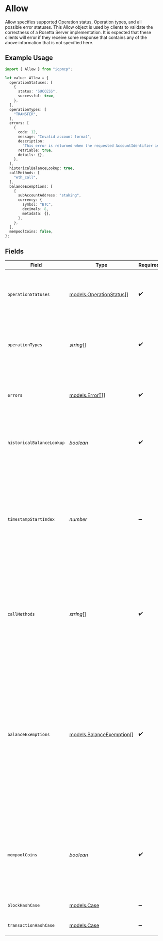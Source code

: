 # Allow

Allow specifies supported Operation status, Operation types, and all possible error statuses. This Allow object is used by clients to validate the correctness of a Rosetta Server implementation. It is expected that these clients will error if they receive some response that contains any of the above information that is not specified here.

## Example Usage

```typescript
import { Allow } from "icpmcp";

let value: Allow = {
  operationStatuses: [
    {
      status: "SUCCESS",
      successful: true,
    },
  ],
  operationTypes: [
    "TRANSFER",
  ],
  errors: [
    {
      code: 12,
      message: "Invalid account format",
      description:
        "This error is returned when the requested AccountIdentifier is improperly formatted.",
      retriable: true,
      details: {},
    },
  ],
  historicalBalanceLookup: true,
  callMethods: [
    "eth_call",
  ],
  balanceExemptions: [
    {
      subAccountAddress: "staking",
      currency: {
        symbol: "BTC",
        decimals: 8,
        metadata: {},
      },
    },
  ],
  mempoolCoins: false,
};
```

## Fields

| Field                                                                                                                                                                                                                                                                                                                                                                                                                                                                     | Type                                                                                                                                                                                                                                                                                                                                                                                                                                                                      | Required                                                                                                                                                                                                                                                                                                                                                                                                                                                                  | Description                                                                                                                                                                                                                                                                                                                                                                                                                                                               |
| ------------------------------------------------------------------------------------------------------------------------------------------------------------------------------------------------------------------------------------------------------------------------------------------------------------------------------------------------------------------------------------------------------------------------------------------------------------------------- | ------------------------------------------------------------------------------------------------------------------------------------------------------------------------------------------------------------------------------------------------------------------------------------------------------------------------------------------------------------------------------------------------------------------------------------------------------------------------- | ------------------------------------------------------------------------------------------------------------------------------------------------------------------------------------------------------------------------------------------------------------------------------------------------------------------------------------------------------------------------------------------------------------------------------------------------------------------------- | ------------------------------------------------------------------------------------------------------------------------------------------------------------------------------------------------------------------------------------------------------------------------------------------------------------------------------------------------------------------------------------------------------------------------------------------------------------------------- |
| `operationStatuses`                                                                                                                                                                                                                                                                                                                                                                                                                                                       | [models.OperationStatus](../models/operationstatus.md)[]                                                                                                                                                                                                                                                                                                                                                                                                                  | :heavy_check_mark:                                                                                                                                                                                                                                                                                                                                                                                                                                                        | All Operation.Status this implementation supports. Any status that is returned during parsing that is not listed here will cause client validation to error.                                                                                                                                                                                                                                                                                                              |
| `operationTypes`                                                                                                                                                                                                                                                                                                                                                                                                                                                          | *string*[]                                                                                                                                                                                                                                                                                                                                                                                                                                                                | :heavy_check_mark:                                                                                                                                                                                                                                                                                                                                                                                                                                                        | All Operation.Type this implementation supports. Any type that is returned during parsing that is not listed here will cause client validation to error.                                                                                                                                                                                                                                                                                                                  |
| `errors`                                                                                                                                                                                                                                                                                                                                                                                                                                                                  | [models.ErrorT](../models/errort.md)[]                                                                                                                                                                                                                                                                                                                                                                                                                                    | :heavy_check_mark:                                                                                                                                                                                                                                                                                                                                                                                                                                                        | All Errors that this implementation could return. Any error that is returned during parsing that is not listed here will cause client validation to error.                                                                                                                                                                                                                                                                                                                |
| `historicalBalanceLookup`                                                                                                                                                                                                                                                                                                                                                                                                                                                 | *boolean*                                                                                                                                                                                                                                                                                                                                                                                                                                                                 | :heavy_check_mark:                                                                                                                                                                                                                                                                                                                                                                                                                                                        | Any Rosetta implementation that supports querying the balance of an account at any height in the past should set this to true.                                                                                                                                                                                                                                                                                                                                            |
| `timestampStartIndex`                                                                                                                                                                                                                                                                                                                                                                                                                                                     | *number*                                                                                                                                                                                                                                                                                                                                                                                                                                                                  | :heavy_minus_sign:                                                                                                                                                                                                                                                                                                                                                                                                                                                        | If populated, `timestamp_start_index` indicates the first block index where block timestamps are considered valid (i.e. all blocks less than `timestamp_start_index` could have invalid timestamps). This is useful when the genesis block (or blocks) of a network have timestamp 0. If not populated, block timestamps are assumed to be valid for all available blocks.                                                                                                |
| `callMethods`                                                                                                                                                                                                                                                                                                                                                                                                                                                             | *string*[]                                                                                                                                                                                                                                                                                                                                                                                                                                                                | :heavy_check_mark:                                                                                                                                                                                                                                                                                                                                                                                                                                                        | All methods that are supported by the /call endpoint. Communicating which parameters should be provided to /call is the responsibility of the implementer (this is en lieu of defining an entire type system and requiring the implementer to define that in Allow).                                                                                                                                                                                                      |
| `balanceExemptions`                                                                                                                                                                                                                                                                                                                                                                                                                                                       | [models.BalanceExemption](../models/balanceexemption.md)[]                                                                                                                                                                                                                                                                                                                                                                                                                | :heavy_check_mark:                                                                                                                                                                                                                                                                                                                                                                                                                                                        | BalanceExemptions is an array of BalanceExemption indicating which account balances could change without a corresponding Operation. BalanceExemptions should be used sparingly as they may introduce significant complexity for integrators that attempt to reconcile all account balance changes. If your implementation relies on any BalanceExemptions, you MUST implement historical balance lookup (the ability to query an account balance at any BlockIdentifier). |
| `mempoolCoins`                                                                                                                                                                                                                                                                                                                                                                                                                                                            | *boolean*                                                                                                                                                                                                                                                                                                                                                                                                                                                                 | :heavy_check_mark:                                                                                                                                                                                                                                                                                                                                                                                                                                                        | Any Rosetta implementation that can update an AccountIdentifier's unspent coins based on the contents of the mempool should populate this field as true. If false, requests to `/account/coins` that set `include_mempool` as true will be automatically rejected.                                                                                                                                                                                                        |
| `blockHashCase`                                                                                                                                                                                                                                                                                                                                                                                                                                                           | [models.Case](../models/case.md)                                                                                                                                                                                                                                                                                                                                                                                                                                          | :heavy_minus_sign:                                                                                                                                                                                                                                                                                                                                                                                                                                                        | Case specifies the expected case for strings and hashes.                                                                                                                                                                                                                                                                                                                                                                                                                  |
| `transactionHashCase`                                                                                                                                                                                                                                                                                                                                                                                                                                                     | [models.Case](../models/case.md)                                                                                                                                                                                                                                                                                                                                                                                                                                          | :heavy_minus_sign:                                                                                                                                                                                                                                                                                                                                                                                                                                                        | Case specifies the expected case for strings and hashes.                                                                                                                                                                                                                                                                                                                                                                                                                  |